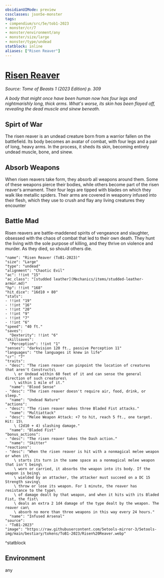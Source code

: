```yaml
---
obsidianUIMode: preview
cssclasses: json5e-monster
tags:
- compendium/src/5e/tob1-2023
- monster/cr/7
- monster/environment/any
- monster/size/large
- monster/type/undead
statblock: inline
aliases: ["Risen Reaver"]
---
```

# [Risen Reaver](Mechanics\bestiary\undead/risen-reaver-tob1-2023.md)
*Source: Tome of Beasts 1 (2023 Edition) p. 309*  

*A body that might once have been human now has four legs and nightmarishly long, thick arms. What's worse, its skin has been flayed off, revealing the dead muscle and sinew beneath.*

## Spirt of War

The risen reaver is an undead creature born from a warrior fallen on the battlefield. Its body becomes an avatar of combat, with four legs and a pair of long, heavy arms. In the process, it sheds its skin, becoming entirely undead muscle, bone, and sinew.

## Absorb Weapons

When risen reavers take form, they absorb all weapons around them. Some of these weapons pierce their bodies, while others become part of the risen reaver's armament. Their four legs are tipped with blades on which they walk like metallic spiders. Their arms are covered in weaponry infused into their flesh, which they use to crush and flay any living creatures they encounter

## Battle Mad

Risen reavers are battle-maddened spirits of vengeance and slaughter, obsessed with the chaos of combat that led to their own death. They hunt the living with the sole purpose of killing, and they thrive on violence and murder. As they died, so should others die.

```statblock
"name": "Risen Reaver (ToB1-2023)"
"size": "Large"
"type": "undead"
"alignment": "Chaotic Evil"
"ac": !!int "15"
"ac_class": "[studded leather](Mechanics/items/studded-leather-armor.md)"
"hp": !!int "168"
"hit_dice": "16d10 + 80"
"stats":
- !!int "19"
- !!int "16"
- !!int "20"
- !!int "9"
- !!int "7"
- !!int "6"
"speed": "40 ft."
"saves":
  "Dexterity": !!int "6"
"skillsaves":
  "Perception": !!int "1"
"senses": "darkvision 120 ft., passive Perception 11"
"languages": "the languages it knew in life"
"cr": "7"
"traits":
- "desc": "The risen reaver can pinpoint the location of creatures that aren't Constructs\
    \ or Undead within 60 feet of it and can sense the general direction of such creatures\
    \ within 1 mile of it."
  "name": "Blood Sense"
- "desc": "The risen reaver doesn't require air, food, drink, or sleep."
  "name": "Undead Nature"
"actions":
- "desc": "The risen reaver makes three Bladed Fist attacks."
  "name": "Multiattack"
- "desc": "Melee Weapon Attack: +7 to hit, reach 5 ft., one target. Hit: 15\
    \ (2d10 + 4) slashing damage."
  "name": "Bladed Fist"
"bonus_actions":
- "desc": "The risen reaver takes the Dash action."
  "name": "Skitter"
"reactions":
- "desc": "When the risen reaver is hit with a nonmagical melee weapon or when it\
    \ starts its turn in the same space as a nonmagical melee weapon that isn't being\
    \ worn or carried, it absorbs the weapon into its body. If the weapon is being\
    \ wielded by an attacker, the attacker must succeed on a DC 15 Strength saving\
    \ throw or lose its weapon. For 1 minute, the reaver has resistance to the type\
    \ of damage dealt by that weapon, and when it hits with its Bladed Fist, the fist\
    \ deals an extra 2 1d4 damage of the type dealt by the weapon. The reaver can\
    \ absorb no more than three weapons in this way every 24 hours."
  "name": "Infused Arsenal"
"source":
- "ToB1-2023"
"image": "https://raw.githubusercontent.com/5etools-mirror-3/5etools-img/main/bestiary/tokens/ToB1-2023/Risen%20Reaver.webp"
```
^statblock

## Environment

any